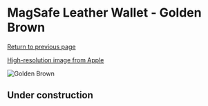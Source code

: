 # MagSafe Leather Wallet - Golden Brown

[Return to previous page](/wallet)

[High-resolution image from Apple](https://store.storeimages.cdn-apple.com/8756/as-images.apple.com/is/MM0Q3?wid=4500&hei=4500&fmt=png)

<div style="width: 512px"><img src="/almost_uncompressed/MM0Q3.webp" alt="Golden Brown"></div>

## Under construction

